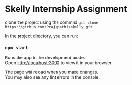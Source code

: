 # Skelly Internship Assignment

clone the project using the commnd `git clone https://github.com/Prajapathi/skelly.git`

In the project directory, you can run:

### `npm start`

Runs the app in the development mode.\
Open [http://localhost:3000](http://localhost:3000) to view it in your browser.

The page will reload when you make changes.\
You may also see any lint errors in the console.
